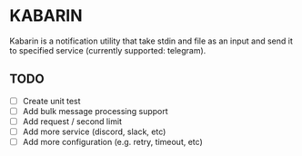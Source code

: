 # KABARIN

Kabarin is a notification utility that take stdin and file as an input and send it to specified service (currently supported: telegram).

## TODO
- [ ] Create unit test
- [ ] Add bulk message processing support
- [ ] Add request / second limit
- [ ] Add more service (discord, slack, etc)
- [ ] Add more configuration (e.g. retry, timeout, etc)
